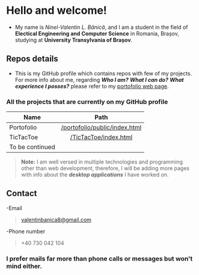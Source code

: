 # Hello and welcome!
- My name is *Ninel-Valentin L. Bănică*, and I am a student in the field of **Electical Engineering and Computer Science** in Romania, Brașov, studying at **University Transylvania of Brașov**.
## Repos details
- This is my GitHub profile which contains repos with few of my projects. For more info about me, regarding ***Who I am?*** ***What I can do?*** ***What experience I posses?*** please refer to my [portofolio web page](https://ninel-valentin.github.io/portofolio/public/index).


### All the projects that are currently on my GitHub profile

| Name            | Path                                                                                      |
| --------------- |:-----------------------------------------------------------------------------------------:|
| Portofolio      | [/portofolio/public/index.html](https://ninel-valentin.github.io/portofolio/public/index) |
| TicTacToe       | [/TicTacToe/index.html](https://ninel-valentin.github.io/TicTacToe)                       |
| To be continued |                                                                                           |


>**Note:** I am well versed in multiple technologies and programming other than web development, therefore, I will be adding more pages with info about the ***desktop applications*** I have worked on.

## Contact
-Email
>valentinbanica8@gmail.com

-Phone number
> +40 730 042 104

### I prefer mails far more than phone calls or messages but won't mind either.
